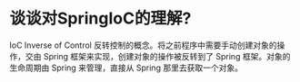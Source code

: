 # 谈谈对SpringIoC的理解?

IoC Inverse of Control 反转控制的概念。将之前程序中需要手动创建对象的操作，交由 Spring 框架来实现，创建对象的操作被反转到了 Spring 框架。对象的生命周期由 Spring 来管理，直接从 Spring 那里去获取一个对象。

